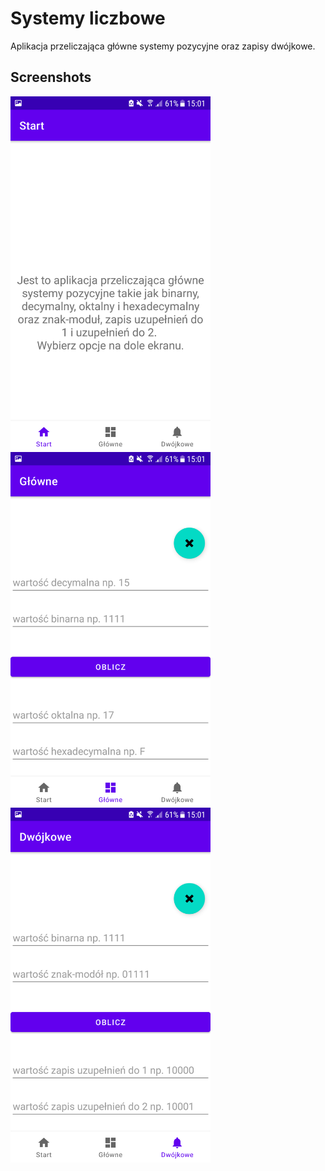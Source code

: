 # Systemy liczbowe
Aplikacja przeliczająca główne systemy pozycyjne oraz zapisy dwójkowe.

## Screenshots
<img src="https://github.com/JediSebas/SystemyLiczbowe/blob/master/screen1.png"
  alt="Screen 1"
  style="float: left; margin-right: 10px;"
  width="320" />
<img src="https://github.com/JediSebas/SystemyLiczbowe/blob/master/screen2.png"
  alt="Screen 2"
  style="float: left; margin-right: 10px;"
  width="320" />
<img src="https://github.com/JediSebas/SystemyLiczbowe/blob/master/screen3.png"
  alt="Screen 3"
  style="float: left; margin-right: 10px;"
  width="320" />
